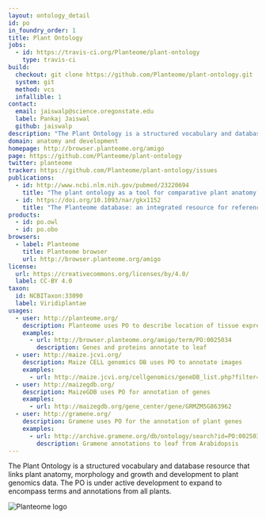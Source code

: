 ```yaml
---
layout: ontology_detail
id: po
in_foundry_order: 1
title: Plant Ontology
jobs:
  - id: https://travis-ci.org/Planteome/plant-ontology
    type: travis-ci
build:
  checkout: git clone https://github.com/Planteome/plant-ontology.git
  system: git
  method: vcs
  infallible: 1
contact:
  email: jaiswalp@science.oregonstate.edu
  label: Pankaj Jaiswal
  github: jaiswalp
description: "The Plant Ontology is a structured vocabulary and database resource that links plant anatomy, morphology and growth and development to plant genomics data."
domain: anatomy and development
homepage: http://browser.planteome.org/amigo
page: https://github.com/Planteome/plant-ontology
twitter: planteome
tracker: https://github.com/Planteome/plant-ontology/issues
publications:
  - id: http://www.ncbi.nlm.nih.gov/pubmed/23220694
    title: "The plant ontology as a tool for comparative plant anatomy and genomic analyses."
  - id: https://doi.org/10.1093/nar/gkx1152
    title: "The Planteome database: an integrated resource for reference ontologies, plant genomics and phenomics."
products:
  - id: po.owl
  - id: po.obo
browsers:
  - label: Planteome
    title: Planteome browser
    url: http://browser.planteome.org/amigo
license:
  url: https://creativecommons.org/licenses/by/4.0/
  label: CC-BY 4.0
taxon:
  id: NCBITaxon:33090
  label: Viridiplantae
usages:
  - user: http://planteome.org/
    description: Planteome uses PO to describe location of tissue expression for genes in viridiplantae
    examples:
      - url: http://browser.planteome.org/amigo/term/PO:0025034
        description: Genes and proteins annotate to leaf
  - user: http://maize.jcvi.org/
    description: Maize CELL genomics DB uses PO to annotate images
    examples:
      - url: http://maize.jcvi.org/cellgenomics/geneDB_list.php?filter=3
  - user: http://maizegdb.org/
    description: MaizeGDB uses PO for annotation of genes
    examples:
      - url: http://maizegdb.org/gene_center/gene/GRMZM5G863962
  - user: http://gramene.org/
    description: Gramene uses PO for the annotation of plant genes
    examples:
      - url: http://archive.gramene.org/db/ontology/search?id=PO:0025034
        description: Gramene annotations to leaf from Arabidopsis
---
```


The Plant Ontology is a structured vocabulary and database resource that links plant anatomy, morphology and growth and development to plant genomics data. The PO is under active development to expand to encompass terms and annotations from all plants.

<img alt="Planteome logo" src="http://planteome.org/sites/default/files/garland_logo.PNG"/>

